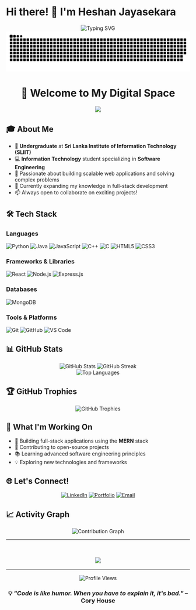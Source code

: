 # Hi there! 👋 I'm Heshan Jayasekara

<div align="center">
  <img src="https://readme-typing-svg.herokuapp.com?font=Fira+Code&pause=1000&color=00D9FF&center=true&vCenter=true&width=435&lines=Software+Engineering+Student;MERN+Stack+Developer;Problem+Solver;Code+Enthusiast" alt="Typing SVG" />
</div>

<div align="center">
  <img src="https://raw.githubusercontent.com/platane/platane/output/github-contribution-grid-snake-dark.svg" alt="Snake animation" />
</div>

<h1><center>🌟 Welcome to My Digital Space </center></h1>
<div align="center">
  <img src="https://capsule-render.vercel.app/api?type=waving&color=gradient&customColorList=0,2,2,5,30&height=200&section=header&text=Heshan%20Jayasekara&fontSize=50&fontColor=fff&animation=fadeIn&fontAlignY=35&desc=Software%20Engineering%20Student%20@%20SLIIT&descAlignY=55&descAlign=50" />
</div>
<div align="center">
</div>


## 🎓 About Me

- 🏫 **Undergraduate** at **Sri Lanka Institute of Information Technology (SLIIT)**
- 💻 **Information Technology** student specializing in **Software Engineering**
- 🚀 Passionate about building scalable web applications and solving complex problems
- 🌱 Currently expanding my knowledge in full-stack development
- 📫 Always open to collaborate on exciting projects!

## 🛠️ Tech Stack

### Languages
![Python](https://img.shields.io/badge/Python-3776AB?style=for-the-badge&logo=python&logoColor=white)
![Java](https://img.shields.io/badge/Java-ED8B00?style=for-the-badge&logo=openjdk&logoColor=white)
![JavaScript](https://img.shields.io/badge/JavaScript-F7DF1E?style=for-the-badge&logo=javascript&logoColor=black)
![C++](https://img.shields.io/badge/C++-00599C?style=for-the-badge&logo=c%2B%2B&logoColor=white)
![C](https://img.shields.io/badge/C-00599C?style=for-the-badge&logo=c&logoColor=white)
![HTML5](https://img.shields.io/badge/HTML5-E34F26?style=for-the-badge&logo=html5&logoColor=white)
![CSS3](https://img.shields.io/badge/CSS3-1572B6?style=for-the-badge&logo=css3&logoColor=white)

### Frameworks & Libraries
![React](https://img.shields.io/badge/React-20232A?style=for-the-badge&logo=react&logoColor=61DAFB)
![Node.js](https://img.shields.io/badge/Node.js-43853D?style=for-the-badge&logo=node.js&logoColor=white)
![Express.js](https://img.shields.io/badge/Express.js-404D59?style=for-the-badge)

### Databases
![MongoDB](https://img.shields.io/badge/MongoDB-4EA94B?style=for-the-badge&logo=mongodb&logoColor=white)

### Tools & Platforms
![Git](https://img.shields.io/badge/Git-F05032?style=for-the-badge&logo=git&logoColor=white)
![GitHub](https://img.shields.io/badge/GitHub-100000?style=for-the-badge&logo=github&logoColor=white)
![VS Code](https://img.shields.io/badge/VS_Code-0078D4?style=for-the-badge&logo=visual%20studio%20code&logoColor=white)

## 📊 GitHub Stats

<div align="center">
  <img src="https://github-readme-stats.vercel.app/api?username=HeshanJayasekara18&theme=tokyonight&hide_border=true&include_all_commits=false&count_private=false" alt="GitHub Stats" />
  <img src="https://github-readme-streak-stats.herokuapp.com/?user=HeshanJayasekara18&theme=tokyonight&hide_border=true" alt="GitHub Streak" />
</div>

<div align="center">
  <img src="https://github-readme-stats.vercel.app/api/top-langs/?username=HeshanJayasekara18&theme=tokyonight&hide_border=true&include_all_commits=false&count_private=false&layout=compact" alt="Top Languages" />
</div>


## 🏆 GitHub Trophies
<div align="center">
  <img src="https://github-profile-trophy.vercel.app/?username=HeshanJayasekara18&theme=tokyonight&no-frame=true&no-bg=false&margin-w=4" alt="GitHub Trophies" />
</div>

## 💼 What I'm Working On

- 🔭 Building full-stack applications using the **MERN** stack
- 🌟 Contributing to open-source projects
- 📚 Learning advanced software engineering principles
- 💡 Exploring new technologies and frameworks

## 🌐 Let's Connect!

<div align="center">
  
[![LinkedIn](https://img.shields.io/badge/LinkedIn-0077B5?style=for-the-badge&logo=linkedin&logoColor=white)](https://www.linkedin.com/in/heshan-jayasekara-037b92312/)
[![Portfolio](https://img.shields.io/badge/Portfolio-FF5722?style=for-the-badge&logo=todoist&logoColor=white)](https://heshan-jayasekara.netlify.app/)
[![Email](https://img.shields.io/badge/Email-D14836?style=for-the-badge&logo=gmail&logoColor=white)](mailto:heshanjayasekara18@gmail.com)

</div>

## 📈 Activity Graph
<div align="center">
  <img src="https://github-readme-activity-graph.vercel.app/graph?username=HeshanJayasekara18&theme=tokyo-night&hide_border=true" alt="Contribution Graph" />
</div>
<hr>
<br> <br>

<div align="center">
  <img src="https://capsule-render.vercel.app/api?type=waving&color=gradient&customColorList=6,11,20&height=180&section=header&text=Software%20Engineer&fontSize=42&fontColor=fff&animation=twinkling&fontAlignY=32" />
</div>

---

<div align="center">
  <img src="https://komarev.com/ghpvc/?username=HeshanJayasekara18&label=Profile%20views&color=0e75b6&style=flat" alt="Profile Views" />
</div>

<div align="center">
  
### 💡 *"Code is like humor. When you have to explain it, it's bad."* – Cory House

</div>
